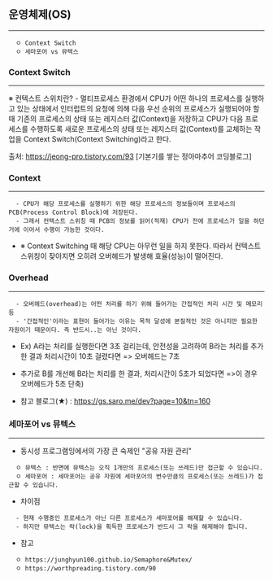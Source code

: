 ## 운영체제(OS)
---
```
  ㅇ Context Switch
  ㅇ 세마포어 vs 뮤텍스
```

### Context Switch
-----
  ※ 컨텍스트 스위치란?
    - 멀티프로세스 환경에서 CPU가 어떤 하나의 프로세스를 실행하고 있는 상태에서 인터럽트의 요청에 의해 다음 우선 순위의 프로세스가 실행되어야 할 때
      기존의 프로세스의 상태 또는 레지스터 값(Context)을 저장하고 CPU가 다음 프로세스를 수행하도록 새로운 프로세스의 상태 또는 레지스터 값(Context)를
      교체하는 작업을 Context Switch(Context Switching)라고 한다.

  출처: https://jeong-pro.tistory.com/93 [기본기를 쌓는 정아마추어 코딩블로그]



### Context
----
```
  - CPU가 해당 프로세스를 실행하기 위한 해당 프로세스의 정보들이며 프로세스의 PCB(Process Control Block)에 저장된다.
  - 그래서 컨텍스트 스위칭 때 PCB의 정보를 읽어(적재) CPU가 전에 프로세스가 일을 하던 거에 이어서 수행이 가능한 것이다.
```
+ ※ Context Switching 때 해당 CPU는 아무런 일을 하지 못한다. 따라서 컨텍스트 스위칭이 잦아지면 오히려 오버헤드가 발생해 효율(성능)이 떨어진다.

### Overhead
----
```
  - 오버헤드(overhead)는 어떤 처리를 하기 위해 들어가는 간접적인 처리 시간 및 메모리 등
  - '간접적인'이라는 표현이 들어가는 이유는 목적 달성에 본질적인 것은 아니지만 필요한 자원이기 때문이다. 즉 반드시..는 아닌 것이다. 
```
  + Ex) A라는 처리를 실행한다면 3초 걸리는데, 안전성을 고려하여 B라는 처리를 추가한 결과 처리시간이 10초 걸렸다면 => 오버헤드는 7초 
  + 추가로 B를 개선해 B라는 처리를 한 결과, 처리시간이 5초가 되었다면 =>이 경우 오버헤드가 5초 단축)


+ 참고 블로그(★) : https://gs.saro.me/dev?page=10&tn=160 


### 세마포어 vs 뮤텍스 
-----
+ 동시성 프로그램잉에서의 가장 큰 숙제인 "공유 자원 관리"
```
  ㅇ 뮤텍스 : 반면에 뮤텍스는 오직 1개만의 프로세스(또는 쓰레드)만 접근할 수 있습니다.
  ㅇ 세마포어 : 세마포어는 공유 자원에 세마포어의 변수만큼의 프로세스(또는 쓰레드)가 접근할 수 있습니다.
```

+ 차이점
```
  - 현재 수행중인 프로세스가 아닌 다른 프로세스가 세마포어를 해제할 수 있습니다.
  - 하지만 뮤텍스는 락(lock)을 획득한 프로세스가 반드시 그 락을 해제해야 합니다.
```

+ 참고
```
  ㅇ https://junghyun100.github.io/Semaphore&Mutex/
  ㅇ https://worthpreading.tistory.com/90
```
